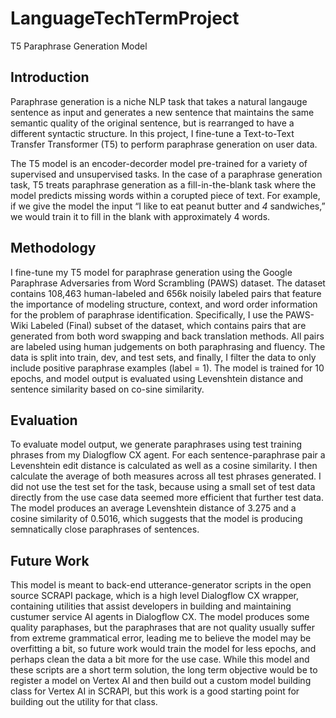 # LanguageTechTermProject
T5 Paraphrase Generation Model

## Introduction

Paraphrase generation is a niche NLP task that takes a natural langauge sentence as input and generates a new sentence that maintains the same semantic quality of the original sentence, but is rearranged to have a different syntactic structure. In this project, I fine-tune a Text-to-Text Transfer Transformer (T5) to perform paraphrase generation on user data. 

The T5 model is an encoder-decorder model pre-trained for a variety of supervised and unsupervised tasks. In the case of a paraphrase generation task, T5 treats paraphrase generation as a fill-in-the-blank task where the model predicts missing words within a corupted piece of text. For example, if we give the model the input “I like to eat peanut butter and _4_ sandwiches,” we would train it to fill in the blank with approximately 4 words. 

## Methodology

I fine-tune my T5 model for paraphrase generation using the Google Paraphrase Adversaries from Word Scrambling (PAWS) dataset. The dataset contains 108,463 human-labeled and 656k noisily labeled pairs that feature the importance of modeling structure, context, and word order information for the problem of paraphrase identification. Specifically, I use the PAWS-Wiki Labeled (Final) subset of the dataset, which contains pairs that are generated from both word swapping and back translation methods. All pairs are labeled using human judgements on both paraphrasing and fluency. The data is split into train, dev, and test sets, and finally, I filter the data to only include positive paraphrase examples (label = 1). The model is trained for 10 epochs, and model output is evaluated using Levenshtein distance and sentence similarity based on co-sine similarity.


## Evaluation

To evaluate model output, we generate paraphrases using test training phrases from my Dialogflow CX agent. For each sentence-paraphrase pair a Levenshtein edit distance is calculated as well as a cosine similarity. I then calculate the average of both measures across all test phrases generated. I did not use the test set for the task, because using a small set of test data directly from the use case data seemed more efficient that further test data. The model produces an average Levenshtein distance of 3.275 and a cosine similarity of 0.5016, which suggests that the model is producing semnatically close paraphrases of sentences. 


## Future Work

This model is meant to back-end utterance-generator scripts in the open source SCRAPI package, which is a high level Dialogflow CX wrapper, containing utilities that assist developers in building and maintaining custumer service AI agents in Dialogflow CX. The model produces some quality paraphases, but the paraphrases that are not quality usually suffer from extreme grammatical error, leading me to believe the model may be overfitting a bit, so future work would train the model for less epochs, and perhaps clean the data a bit more for the use case. While this model and these scripts are a short term solution, the long term objective would be to register a model on Vertex AI and then build out a custom model building class for Vertex AI in SCRAPI, but this work is a good starting point for building out the utility for that class. 
